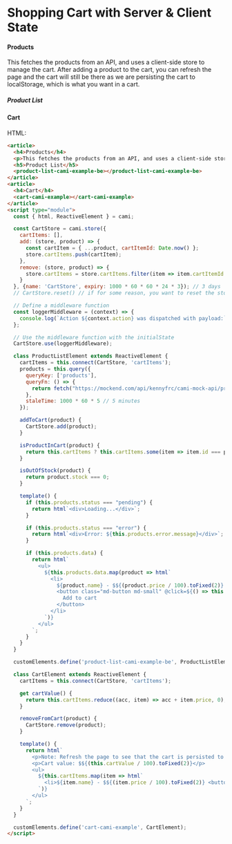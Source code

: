 # Shopping Cart with Server & Client State

<article>
  <h4>Products</h4>
  <p>This fetches the products from an API, and uses a client-side store to manage the cart. After adding a product to the cart, you can refresh the page and the cart will still be there as we are persisting the cart to localStorage, which is what you want in a cart.</p>
  <h5>Product List</h5>
  <product-list-cami-example-be></product-list-cami-example-be>
</article>
<article>
  <h4>Cart</h4>
  <cart-cami-example></cart-cami-example>
</article>
<script type="module">
  const { html, ReactiveElement } = cami;

  const CartStore = cami.store({
    cartItems: [],
    add: (store, product) => {
      const cartItem = { ...product, cartItemId: Date.now() };
      store.cartItems.push(cartItem);
    },
    remove: (store, product) => {
      store.cartItems = store.cartItems.filter(item => item.cartItemId !== product.cartItemId);
    }
  }, {name: 'CartStore', expiry: 1000 * 60 * 60 * 24 * 3}); // 3 days
  // CartStore.reset() // if for some reason, you want to reset the store

  // Define a middleware function
  const loggerMiddleware = (context) => {
    console.log(`Action ${context.action} was dispatched with payload:`, context.payload);
  };

  // Use the middleware function with the initialState
  CartStore.use(loggerMiddleware);

  class ProductListElement extends ReactiveElement {
    cartItems = this.connect(CartStore, 'cartItems');
    products = this.query({
      queryKey: ['products'],
      queryFn: () => {
        return fetch("https://mockend.com/api/kennyfrc/cami-mock-api/products?limit=3").then(res => res.json())
      },
      staleTime: 1000 * 60 * 5 // 5 minutes
    });

    addToCart(product) {
      CartStore.add(product);
    }

    isProductInCart(product) {
      return this.cartItems ? this.cartItems.some(item => item.id === product.id) : false;
    }

    isOutOfStock(product) {
      return product.stock === 0;
    }

    template() {
      if (this.products.status === "pending") {
        return html`<div>Loading...</div>`;
      }

      if (this.products.status === "error") {
        return html`<div>Error: ${this.products.error.message}</div>`;
      }

      if (this.products.data) {
        return html`
          <ul>
            ${this.products.data.map(product => html`
              <li>
                ${product.name} - $${(product.price / 100).toFixed(2)}
                <button class="md-button md-small" @click=${() => this.addToCart(product)} ?disabled=${this.isOutOfStock(product)}>
                  Add to cart
                </button>
              </li>
            `)}
          </ul>
        `;
      }
    }
  }

  customElements.define('product-list-cami-example-be', ProductListElement);

  class CartElement extends ReactiveElement {
    cartItems = this.connect(CartStore, 'cartItems');

    get cartValue() {
      return this.cartItems.reduce((acc, item) => acc + item.price, 0);
    }

    removeFromCart(product) {
      CartStore.remove(product);
    }

    template() {
      return html`
        <p>Note: Refresh the page to see that the cart is persisted to localStorage. You can also look at <code>Chrome DevTools > Application > Local Storage</code> to see the cart items.</p>
        <p>Cart value: $${(this.cartValue / 100).toFixed(2)}</p>
        <ul>
          ${this.cartItems.map(item => html`
            <li>${item.name} - $${(item.price / 100).toFixed(2)} <button class="md-button md-small" @click=${() => this.removeFromCart(item)}>Remove</button></li>
          `)}
        </ul>
      `;
    }
  }

  customElements.define('cart-cami-example', CartElement);
</script>


HTML:

```html
<article>
  <h4>Products</h4>
  <p>This fetches the products from an API, and uses a client-side store to manage the cart. After adding a product to the cart, you can refresh the page and the cart will still be there as we are persisting the cart to localStorage, which is what you want in a cart.</p>
  <h5>Product List</h5>
  <product-list-cami-example-be></product-list-cami-example-be>
</article>
<article>
  <h4>Cart</h4>
  <cart-cami-example></cart-cami-example>
</article>
<script type="module">
  const { html, ReactiveElement } = cami;

  const CartStore = cami.store({
    cartItems: [],
    add: (store, product) => {
      const cartItem = { ...product, cartItemId: Date.now() };
      store.cartItems.push(cartItem);
    },
    remove: (store, product) => {
      store.cartItems = store.cartItems.filter(item => item.cartItemId !== product.cartItemId);
    }
  }, {name: 'CartStore', expiry: 1000 * 60 * 60 * 24 * 3}); // 3 days
  // CartStore.reset() // if for some reason, you want to reset the store

  // Define a middleware function
  const loggerMiddleware = (context) => {
    console.log(`Action ${context.action} was dispatched with payload:`, context.payload);
  };

  // Use the middleware function with the initialState
  CartStore.use(loggerMiddleware);

  class ProductListElement extends ReactiveElement {
    cartItems = this.connect(CartStore, 'cartItems');
    products = this.query({
      queryKey: ['products'],
      queryFn: () => {
        return fetch("https://mockend.com/api/kennyfrc/cami-mock-api/products?limit=3").then(res => res.json())
      },
      staleTime: 1000 * 60 * 5 // 5 minutes
    });

    addToCart(product) {
      CartStore.add(product);
    }

    isProductInCart(product) {
      return this.cartItems ? this.cartItems.some(item => item.id === product.id) : false;
    }

    isOutOfStock(product) {
      return product.stock === 0;
    }

    template() {
      if (this.products.status === "pending") {
        return html`<div>Loading...</div>`;
      }

      if (this.products.status === "error") {
        return html`<div>Error: ${this.products.error.message}</div>`;
      }

      if (this.products.data) {
        return html`
          <ul>
            ${this.products.data.map(product => html`
              <li>
                ${product.name} - $${(product.price / 100).toFixed(2)}
                <button class="md-button md-small" @click=${() => this.addToCart(product)} ?disabled=${this.isOutOfStock(product)}>
                  Add to cart
                </button>
              </li>
            `)}
          </ul>
        `;
      }
    }
  }

  customElements.define('product-list-cami-example-be', ProductListElement);

  class CartElement extends ReactiveElement {
    cartItems = this.connect(CartStore, 'cartItems');

    get cartValue() {
      return this.cartItems.reduce((acc, item) => acc + item.price, 0);
    }

    removeFromCart(product) {
      CartStore.remove(product);
    }

    template() {
      return html`
        <p>Note: Refresh the page to see that the cart is persisted to localStorage. You can also look at <code>Chrome DevTools > Application > Local Storage</code> to see the cart items.</p>
        <p>Cart value: $${(this.cartValue / 100).toFixed(2)}</p>
        <ul>
          ${this.cartItems.map(item => html`
            <li>${item.name} - $${(item.price / 100).toFixed(2)} <button class="md-button md-small" @click=${() => this.removeFromCart(item)}>Remove</button></li>
          `)}
        </ul>
      `;
    }
  }

  customElements.define('cart-cami-example', CartElement);
</script>

```
